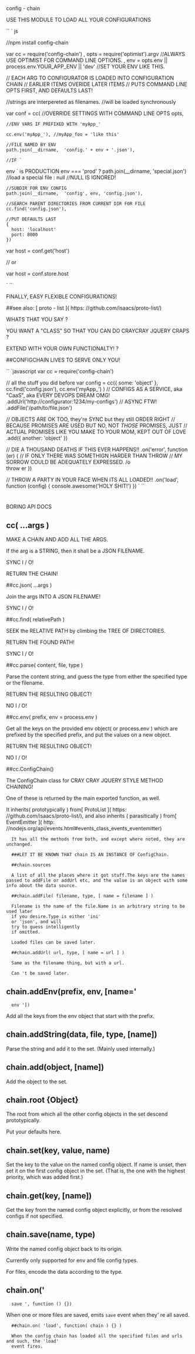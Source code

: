 #
config - chain

USE THIS MODULE TO LOAD ALL YOUR CONFIGURATIONS

``
` js

  //npm install config-chain

  var cc = require('config-chain')
    , opts = require('optimist').argv //ALWAYS USE OPTIMIST FOR COMMAND LINE OPTIONS.
    , env = opts.env || process.env.YOUR_APP_ENV || 'dev' //SET YOUR ENV LIKE THIS.

  // EACH ARG TO CONFIGURATOR IS LOADED INTO CONFIGURATION CHAIN
  // EARLIER ITEMS OVERIDE LATER ITEMS
  // PUTS COMMAND LINE OPTS FIRST, AND DEFAULTS LAST!

  //strings are interpereted as filenames.
  //will be loaded synchronously

  var conf =
  cc(
    //OVERRIDE SETTINGS WITH COMMAND LINE OPTS
    opts,

    //ENV VARS IF PREFIXED WITH 'myApp_'

    cc.env('myApp_'), //myApp_foo = 'like this'

    //FILE NAMED BY ENV
    path.join(__dirname,  'config.' + env + '.json'),

    //IF `
env ` is PRODUCTION
    env === 'prod'
      ? path.join(__dirname, 'special.json') //load a special file
      : null //NULL IS IGNORED!

    //SUBDIR FOR ENV CONFIG
    path.join(__dirname,  'config', env, 'config.json'),

    //SEARCH PARENT DIRECTORIES FROM CURRENT DIR FOR FILE
    cc.find('config.json'),

    //PUT DEFAULTS LAST
    {
      host: 'localhost'
      port: 8000
    })

  var host = conf.get('host')

  // or

  var host = conf.store.host

`
``

FINALLY, EASY FLEXIBLE CONFIGURATIONS!

##see also: [ proto - list ]( https: //github.com/isaacs/proto-list/)

  WHATS THAT YOU SAY ?

  YOU WANT A "CLASS"
  SO THAT YOU CAN DO CRAYCRAY JQUERY CRAPS ?

  EXTEND WITH YOUR OWN FUNCTIONALTY! ?

  ##CONFIGCHAIN LIVES TO SERVE ONLY YOU!

  ``
  `javascript
var cc = require('config-chain')

// all the stuff you did before
var config = cc({
      some: 'object'
    },
    cc.find('config.json'),
    cc.env('myApp_')
  )
  // CONFIGS AS A SERVICE, aka "CaaS", aka EVERY DEVOPS DREAM OMG!
  .addUrl('http://configurator:1234/my-configs')
  // ASYNC FTW!
  .addFile('/path/to/file.json')

  // OBJECTS ARE OK TOO, they're SYNC but they still ORDER RIGHT
  // BECAUSE PROMISES ARE USED BUT NO, NOT *THOSE* PROMISES, JUST
  // ACTUAL PROMISES LIKE YOU MAKE TO YOUR MOM, KEPT OUT OF LOVE
  .add({ another: 'object' })

  // DIE A THOUSAND DEATHS IF THIS EVER HAPPENS!!
  .on('error', function (er) {
    // IF ONLY THERE WAS SOMETHIGN HARDER THAN THROW
    // MY SORROW COULD BE ADEQUATELY EXPRESSED.  /o\
    throw er
  })

  // THROW A PARTY IN YOUR FACE WHEN ITS ALL LOADED!!
  .on('load', function (config) {
    console.awesome('HOLY SHIT!')
  })
`
  ``

  #
  BORING API DOCS

  ## cc( ...args )

  MAKE A CHAIN AND ADD ALL THE ARGS.

  If the arg is a STRING, then it shall be a JSON FILENAME.

  SYNC I / O!

  RETURN THE CHAIN!

  ##cc.json( ...args )

  Join the args INTO A JSON FILENAME!

  SYNC I / O!

  ##cc.find( relativePath )

  SEEK the RELATIVE PATH by climbing the TREE OF DIRECTORIES.

  RETURN THE FOUND PATH!

  SYNC I / O!

  ##cc.parse( content, file, type )

  Parse the content string, and guess the type from either the specified type or the filename.

  RETURN THE RESULTING OBJECT!

  NO I / O!

  ##cc.env( prefix, env = process.env )

  Get all the keys on the provided env object( or process.env ) which are prefixed by the specified prefix, and put the values on a new object.

  RETURN THE RESULTING OBJECT!

  NO I / O!

  ##cc.ConfigChain()

  The ConfigChain class
  for CRAY CRAY JQUERY STYLE METHOD CHAINING!

  One of these is returned by the main exported
  function, as well.

  It inherits( prototypically ) from[ ProtoList ]( https: //github.com/isaacs/proto-list/), and also inherits
    ( parasitically ) from[ EventEmitter ]( http: //nodejs.org/api/events.html#events_class_events_eventemitter)

      It has all the methods from both, and except where noted, they are unchanged.

      ###LET IT BE KNOWN THAT chain IS AN INSTANCE OF ConfigChain.

      ##chain.sources

      A list of all the places where it got stuff.The keys are the names passed to addFile or addUrl etc, and the value is an object with some info about the data source.

      ##chain.addFile( filename, type, [ name = filename ] )

      Filename is the name of the file.Name is an arbitrary string to be used later
      if you desire.Type is either 'ini'
      or 'json', and will
      try to guess intelligently
      if omitted.

      Loaded files can be saved later.

      ##chain.addUrl( url, type, [ name = url ] )

      Same as the filename thing, but with a url.

      Can 't be saved later.

## chain.addEnv(prefix, env, [name='
      env '])

Add all the keys from the env object that start with the prefix.

## chain.addString(data, file, type, [name])

Parse the string and add it to the set.  (Mainly used internally.)

## chain.add(object, [name])

Add the object to the set.

## chain.root {Object}

The root from which all the other config objects in the set descend
prototypically.

Put your defaults here.

## chain.set(key, value, name)

Set the key to the value on the named config object.  If name is
unset, then set it on the first config object in the set.  (That is,
the one with the highest priority, which was added first.)

## chain.get(key, [name])

Get the key from the named config object explicitly, or from the
resolved configs if not specified.

## chain.save(name, type)

Write the named config object back to its origin.

Currently only supported for env and file config types.

For files, encode the data according to the type.

## chain.on('
      save ', function () {})

When one or more files are saved, emits `save` event when they'
      re all saved.

      ##chain.on( 'load', function( chain ) {} )

      When the config chain has loaded all the specified files and urls and such, the 'load'
      event fires.
